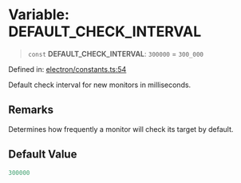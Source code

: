 # Variable: DEFAULT\_CHECK\_INTERVAL

> `const` **DEFAULT\_CHECK\_INTERVAL**: `300000` = `300_000`

Defined in: [electron/constants.ts:54](https://github.com/Nick2bad4u/Uptime-Watcher/blob/main/electron/constants.ts#L54)

Default check interval for new monitors in milliseconds.

## Remarks

Determines how frequently a monitor will check its target by default.

## Default Value

```ts
300000
```

